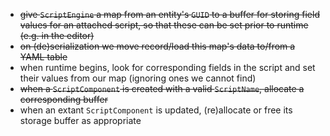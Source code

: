 - ~~give `ScriptEngine` a map from an entity's `GUID` to a buffer for storing field values for an attached script, so that these can be set prior to runtime (e.g. in the editor)~~
- ~~on (de)serialization we move record/load this map's data to/from a YAML table~~
- when runtime begins, look for corresponding fields in the script and set their values from our map (ignoring ones we cannot find)
- ~~when a `ScriptComponent` is created with a valid `ScriptName`, allocate a corresponding buffer~~
- when an extant `ScriptComponent` is updated, (re)allocate or free its storage buffer as appropriate